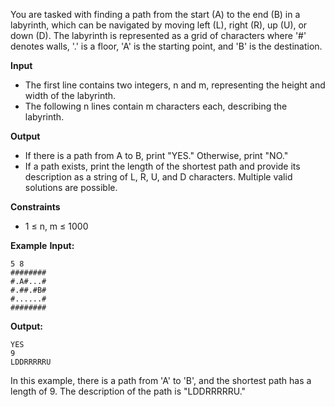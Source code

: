 You are tasked with finding a path from the start (A) to the end (B) in a labyrinth, which can be navigated by moving left (L), right (R), up (U), or down (D). The labyrinth is represented as a grid of characters where '#' denotes walls, '.' is a floor, 'A' is the starting point, and 'B' is the destination.

**Input**
- The first line contains two integers, n and m, representing the height and width of the labyrinth.
- The following n lines contain m characters each, describing the labyrinth.

**Output**
- If there is a path from A to B, print "YES." Otherwise, print "NO."
- If a path exists, print the length of the shortest path and provide its description as a string of L, R, U, and D characters. Multiple valid solutions are possible.

**Constraints**
- 1 ≤ n, m ≤ 1000

**Example**
**Input:**
```
5 8
########
#.A#...#
#.##.#B#
#......#
########
```

**Output:**
```
YES
9
LDDRRRRRU
```

In this example, there is a path from 'A' to 'B', and the shortest path has a length of 9. The description of the path is "LDDRRRRRU."